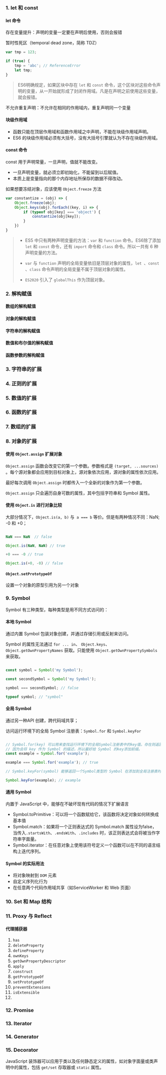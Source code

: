 ### 1. let 和 const

#### let 命令

存在变量提升：声明的变量一定要在声明后使用，否则会报错

暂时性死区（temporal dead zone，简称 TDZ）

```javascript
var tmp = 123;

if (true) {
	tmp = 'abc'; // ReferenceError
	let tmp;
}
```

> ES6明确规定，如果区块中存在 `let` 和 `const` 命令，这个区块对这些命令声明的变量，从一开始就形成了封闭作用域。凡是在声明之前使用这些变量，就会报错。

不允许重复声明：不允许在相同的作用域内，重复声明同一个变量

#### 块级作用域

- 函数只能在顶层作用域和函数作用域之中声明，不能在块级作用域声明。
- ES6 的块级作用域必须有大括号，没有大括号引擎就认为不存在块级作用域。

#### const 命令

const 用于声明常量，一旦声明，值就不能改变。

- 一旦声明变量，就必须立即初始化，不能留到以后赋值。
- 本质上是变量指向的那个内存地址所保存的数据不得改动。

如果想要冻结对象，应该使用 `Object.freeze` 方法

```javascript
var constantize = (obj) => {
	Object.freeze(obj);
	Object.keys(obj).forEach((key, i) => {
		if (typeof obj[key] === 'object') {
			constantize(obj[key]);
		}
	})
}
```

> - ES5 中只有两种声明变量的方法：`var` 和  `function` 命令。ES6除了添加 `let` 和  `const`  命令，还有 `import` 命令和 `class`  命令。所以一共有 6 种声明变量的方法。
>
> - `var` 与  `function`  声明的全局变量依旧是顶层对象的属性，`let `、`const` 、`class` 命令声明的全局变量不属于顶层对象的属性。
> - `ES2020` 引入了 `globalThis` 作为顶层对象。

### 2. 解构赋值

#### 数组的解构赋值

#### 对象的解构赋值

#### 字符串的解构赋值

#### 数值和布尔值的解构赋值

#### 函数参数的解构赋值

### 3. 字符串的扩展



### 4. 正则的扩展



### 5. 数值的扩展



### 6. 函数的扩展



### 7. 数组的扩展



### 8. 对象的扩展

#### 使用 `Object.assign` 扩展对象

`Object.assign` 函数会改变它的第一个参数。参数格式是 `(target, ...sources)` 。每个源对象都会应用到目标对象上，源对象依次应用，源对象的属性依次应用。

最好每次调用 `Object.assign` 时都传入一个全新的对象作为第一个参数。

`Object.assign` 只会遍历自身可数的属性，其中包括字符串和 Symbol 属性。

#### 使用 `Object.is` 进行对象比较

大部分情况下，`Object.is(a, b)` 与` a === b` 等价。但是有两种情况不同：NaN; -0 和 +0；

```javascript

NaN === NaN  // false

Object.is(NaN, NaN) // true

+0 === -0 // true

Object.is(+0, -0) // false

```

#### `Object.setPrototypeOf`

设置一个对象的原型引用为另一个对象

### 9. Symbol

Symbol 有三种类型，每种类型是用不同方式访问的：

####  本地 Symbol

通过内置 Symbol 包装对象创建，并通过存储引用或反射来访问。

Symbol 的属性无法通过 `for ... in`、 `Object.keys`、`Object.getOwnPropertyNames` 获取。只能使用 `Object.getOwnPropertySymbols` 来获取。

```javascript

const symbol = Symbol('my Symbol');

const secondSymbol = Symbol('my Symbol');

symbol === secondSymbol; // false

typeof symbol; // "symbol"

```

#### 全局 Symbol

通过另一种API 创建，跨代码域共享；

访问运行环境下的全局 Symbol 注册表：`Symbol.for` 和 `Symbol.keyFor`

```javascript

// Symbol.for(key) 可以用来查找运行环境下的全局Symbol注册表中的key值。存在则返回，否则则注册一个新的。
// 因为会将 key 作为 Symbol 的描述，所以最好给 Symbol 的key添加前缀。
const example = Symbol.for('example');

example === Symbol.for('example'); // true

// Symbol.keyFor(symbol) 能够返回一个Symbol类型的 Symbol 在添加到全局注册表时所关联的 key 值。

Symbol.keyFor(example); // example


```

####  通用 Symbol

内置于 JavaScript 中，能够在不破坏现有代码的情况下扩展语言

- Symbol.toPrimitive：可以将一个函数赋给它，该函数将决定对象如何转换成基本值
- Symbol.match：如果将一个正则表达式的 Symbol.match 属性设为false，当传入`.startsWith`、`.endsWith`、`.includes` 时，该正则表达式会将被当作字符串字面量。
- Symbol.iterator：在任意对象上使用该符号定义一个函数可以在不同的语言结构上迭代序列。



#### Symbol 的实际用法

- 将对象映射到 `DOM` 元素
- 自定义序列化行为
- 在任意两个代码作用域共享（如ServiceWorker 和 Web 页面）

### 10.  Set 和 Map 结构



### 11. Proxy 与 Reflect



#### 代理捕获器

1. `has` 
2. `deleteProperty` 
3. `defineProperty`
4. `ownKeys` 
5. `getOwnPropertyDescriptor`
6. `apply`
7. `construct`
8. `getPrototypeOf`
9. `setPrototypeOf`
10. `preventExtensions`
11. `isExtensible`
12. 

### 12. Promise



### 13. Iterator



### 14. Generator



### 15. Decorator

JavaScript 装饰器可以应用于类以及任何静态定义的属性，如对象字面量或类声明中的属性，包括 `get/set` 存取器或 `static` 属性。

